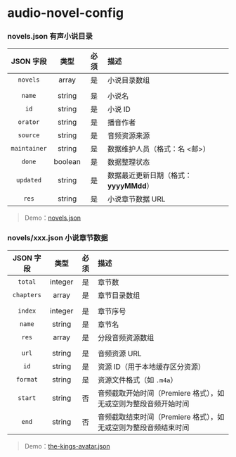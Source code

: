 # audio-novel-config

### novels.json 有声小说目录

| JSON 字段 | 类型 | 必须 | 描述 |
| :--: | :--: | :--: | :-- |
| `novels` | array | 是 | 小说目录数组 |
| | | | |
| `name` | string | 是 | 小说名 |
| `id` | string | 是 | 小说 ID |
| `orator` | string | 是 | 播音作者 |
| `source` | string | 是 | 音频资源来源 |
| `maintainer` | string | 是 | 数据维护人员（格式：名 <邮>） |
| `done` | boolean | 是 | 数据整理状态 |
| `updated` | string | 是 | 数据最近更新日期（格式：**yyyyMMdd**） |
| `res` | string | 是 | 小说章节数据 URL |

> Demo：[novels.json](novels.json)

### novels/xxx.json 小说章节数据

| JSON 字段 | 类型 | 必须 | 描述 |
| :--: | :--: | :--: | :-- |
| `total` | integer | 是 | 章节数 |
| `chapters` | array | 是 | 章节目录数组 |
| | | | |
| `index` | integer | 是 | 章节序号 |
| `name` | string | 是 | 章节名 |
| `res` | array | 是 | 分段音频资源数组 |
| | | | |
| `url` | string | 是 | 音频资源 URL |
| `id` | string | 是 | 资源 ID（用于本地缓存区分资源） |
| `format` | string | 是 | 资源文件格式（如 `.m4a`） |
| `start` | string | 否 | 音频截取开始时间（Premiere 格式），如无或空则为整段音频开始时间 |
| `end` | string | 否 | 音频截取结束时间（Premiere 格式），如无或空则为整段音频结束时间 |

> Demo：[the-kings-avatar.json](novels/the-kings-avatar.json)

